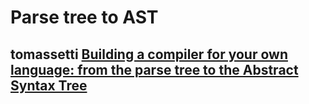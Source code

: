 # Parse tree to AST

## tomassetti [Building a compiler for your own language: from the parse tree to the Abstract Syntax Tree](https://tomassetti.me/parse-tree-abstract-syntax-tree/)

